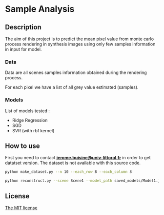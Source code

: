 # Sample Analysis

## Description

The aim of this project is to predict the mean pixel value from monte carlo process rendering in synthesis images using only few samples information in input for model.


### Data

Data are all scenes samples information obtained during the rendering process.

For each pixel we have a list of all grey value estimated (samples).

### Models
List of models tested :
- Ridge Regression
- SGD
- SVR (with rbf kernel)


## How to use

First you need to contact **jerome.buisine@univ-littoral.fr** in order to get datatset version. The dataset is not available with this source code.


```bash
python make_dataset.py --n 10 --each_row 8 --each_column 8
```

```bash
python reconstruct.py --scene Scene1 --model_path saved_models/Model1.joblib --n 10 --image_name output.png
```

## License

[The MIT license](https://github.com/prise-3d/Thesis-SampleAnalysis/blob/master/LICENSE)